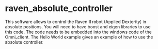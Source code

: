 # raven_absolute_controller
This software allows to control the Raven II robot (Applied Dexterity) in absolute positions.
You will need to have boost and eigen libraries to use this code.
The code needs to be embedded into the windows code of the Omni_client.
The Hello World example gives an example of how to use the absolute controller.

